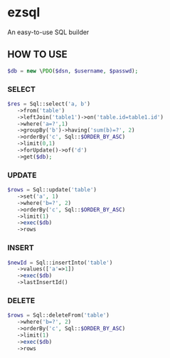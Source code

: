 # ezsql
An easy-to-use SQL builder

## HOW TO USE
    
```PHP
$db = new \PDO($dsn, $username, $passwd);
```

### SELECT
```PHP
$res = Sql::select('a, b')
   ->from('table')
   ->leftJoin('table1')->on('table.id=table1.id')
   ->where('a=?',1)
   ->groupBy('b')->having('sum(b)=?', 2)
   ->orderBy('c', Sql::$ORDER_BY_ASC)
   ->limit(0,1)
   ->forUpdate()->of('d')
   ->get($db);
```
### UPDATE

```PHP
$rows = Sql::update('table')
   ->set('a', 1)
   ->where('b=?', 2)
   ->orderBy('c', Sql::$ORDER_BY_ASC)
   ->limit(1)
   ->exec($db)
   ->rows
```   
### INSERT
```PHP
$newId = Sql::insertInto('table')
   ->values(['a'=>1])
   ->exec($db)
   ->lastInsertId()
```       
### DELETE

```PHP
$rows = Sql::deleteFrom('table')
   ->where('b=?', 2)
   ->orderBy('c', Sql::$ORDER_BY_ASC)
   ->limit(1)
   ->exec($db)
   ->rows
```
